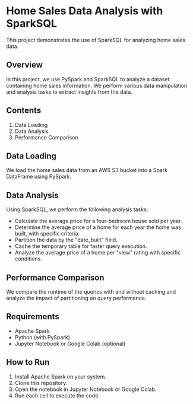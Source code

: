 # Home Sales Data Analysis with SparkSQL

This project demonstrates the use of SparkSQL for analyzing home sales data.

## Overview

In this project, we use PySpark and SparkSQL to analyze a dataset containing home sales information. We perform various data manipulation and analysis tasks to extract insights from the data.

## Contents

1. Data Loading
2. Data Analysis
3. Performance Comparison

## Data Loading

We load the home sales data from an AWS S3 bucket into a Spark DataFrame using PySpark.

## Data Analysis

Using SparkSQL, we perform the following analysis tasks:
- Calculate the average price for a four-bedroom house sold per year.
- Determine the average price of a home for each year the home was built, with specific criteria.
- Partition the data by the "date_built" field.
- Cache the temporary table for faster query execution.
- Analyze the average price of a home per "view" rating with specific conditions.

## Performance Comparison

We compare the runtime of the queries with and without caching and analyze the impact of partitioning on query performance.

## Requirements

- Apache Spark
- Python (with PySpark)
- Jupyter Notebook or Google Colab (optional)

## How to Run

1. Install Apache Spark on your system.
2. Clone this repository.
3. Open the notebook in Jupyter Notebook or Google Colab.
4. Run each cell to execute the code.
